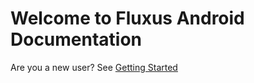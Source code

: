 # Welcome to Fluxus Android Documentation

Are you a new user? See [Getting Started](/Getting%20Started/Introduction.md)
